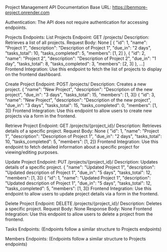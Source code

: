 Project Management API Documentation
Base URL: https://benmore-project.onrender.com



Authentication:
The API does not require authentication for accessing endpoints.



Projects Endpoints:
List Projects
Endpoint: GET /projects/
Description: Retrieves a list of all projects.
Request Body: None
[ { "id": 1, "name": "Project 1", "description": "Description of Project 1", "due_in": "2 days", "tasks_total": 10, "tasks_completed": 5, "members": [1, 2] }, { "id": 2, "name": "Project 2", "description": "Description of Project 2", "due_in": "1 day", "tasks_total": 8, "tasks_completed": 3, "members": [2, 3] }, ...]
Frontend Integration: Use this endpoint to fetch the list of projects to display on the frontend dashboard.

Create Project
Endpoint: POST /projects/
Description: Creates a new project.
{ "name": "New Project", "description": "Description of the new project", "due_in": "3 days", "tasks_total": 15, "members": [1, 3]}
{ "id": 3, "name": "New Project", "description": "Description of the new project", "due_in": "3 days", "tasks_total": 15, "tasks_completed": 0, "members": [1, 3]}
Frontend Integration: Use this endpoint to allow users to create new projects via a form in the frontend.

Retrieve Project
Endpoint: GET /projects/{project_id}/
Description: Retrieves details of a specific project.
Request Body: None
{ "id": 1, "name": "Project 1", "description": "Description of Project 1", "due_in": "2 days", "tasks_total": 10, "tasks_completed": 5, "members": [1, 2]}
Frontend Integration: Use this endpoint to fetch detailed information about a specific project for viewing/editing purposes.

Update Project
Endpoint: PUT /projects/{project_id}/
Description: Updates details of a specific project.
{ "name": "Updated Project 1", "description": "Updated description of Project 1", "due_in": "5 days", "tasks_total": 12, "members": [1, 3]}
{ "id": 1, "name": "Updated Project 1", "description": "Updated description of Project 1", "due_in": "5 days", "tasks_total": 12, "tasks_completed": 5, "members": [1, 3]}
Frontend Integration: Use this endpoint to allow users to update project details via a form in the frontend.

Delete Project
Endpoint: DELETE /projects/{project_id}/
Description: Deletes a specific project.
Request Body: None
Response Body: None
Frontend Integration: Use this endpoint to allow users to delete a project from the frontend.




Tasks Endpoints:
(Endpoints follow a similar structure to Projects endpoints)



Members Endpoints:
(Endpoints follow a similar structure to Projects endpoints)


